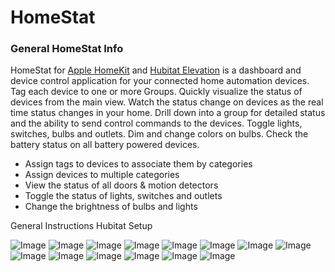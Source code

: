 # HomeStat
### General HomeStat Info
HomeStat for [Apple HomeKit](https://www.apple.com/ios/home/) and [Hubitat Elevation](https://hubitat.com) is a dashboard and device control application for your connected home automation devices. Tag each device to one or more Groups. Quickly visualize the status of devices from the main view. Watch the status change on devices as the real time status changes in your home. Drill down into a group for detailed status and the ability to send control commands to the devices. Toggle lights, switches, bulbs and outlets. Dim and change colors on bulbs. Check the battery status on all battery powered devices.
* Assign tags to devices to associate them by categories
* Assign devices to multiple categories
* View the status of all doors & motion detectors
* Toggle the status of lights, switches and outlets
* Change the brightness of bulbs and lights

General Instructions
Hubitat Setup

![Image](screenShots/IMG_0151.PNG)
![Image](screenShots/IMG_0152.PNG)
![Image](screenShots/IMG_0153.PNG)
![Image](screenShots/IMG_0175.PNG)
![Image](screenShots/IMG_0176.PNG)
![Image](screenShots/IMG_0154.PNG)
![Image](screenShots/IMG_0155.PNG)
![Image](screenShots/IMG_0156.PNG)
![Image](screenShots/IMG_0157.PNG)
![Image](screenShots/IMG_0158.PNG)
![Image](screenShots/IMG_0159.PNG)
![Image](screenShots/IMG_0160.PNG)
![Image](screenShots/IMG_0161.PNG)
![Image](screenShots/IMG_0162.PNG)

